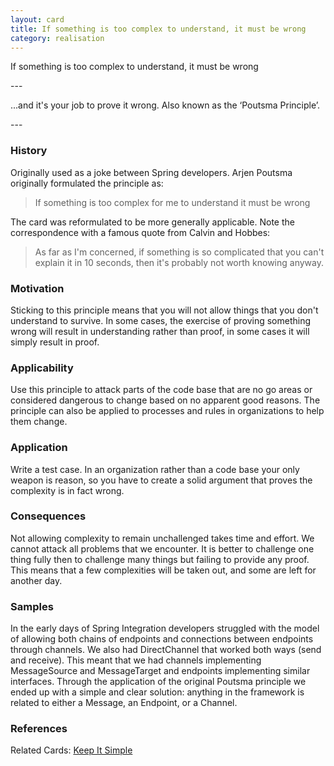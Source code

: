 ```yaml
---
layout: card
title: If something is too complex to understand, it must be wrong
category: realisation
---
```

<p>If something is too complex to understand, it must be wrong</p>
---
<p>...and it's your job to prove it wrong. Also known as the &lsquo;Poutsma Principle&rsquo;.</p>
---

### History

Originally used as a joke between Spring developers. Arjen Poutsma originally formulated the principle as:

> If something is too complex for me to understand it must be wrong

The card was reformulated to be more generally applicable. Note the correspondence with a famous quote from Calvin and Hobbes:

> As far as I'm concerned, if something is so complicated that you can't explain it in 10 seconds, then it's probably not worth knowing anyway.

### Motivation

Sticking to this principle means that you will not allow things that you don't understand to survive. In some cases, the exercise of proving something wrong will result in understanding rather than proof, in some cases it will simply result in proof.

### Applicability

Use this principle to attack parts of the code base that are no go areas or considered dangerous to change based on no apparent good reasons. The principle can also be applied to processes and rules in organizations to help them change.

### Application

Write a test case. In an organization rather than a code base your only weapon is reason, so you have to create a solid argument that proves the complexity is in fact wrong.

### Consequences

Not allowing complexity to remain unchallenged takes time and effort. We cannot attack all problems that we encounter. It is better to challenge one thing fully then to challenge many things but failing to provide any proof. This means that a few complexities will be taken out, and some are left for another day.

### Samples

In the early days of Spring Integration developers struggled with the model of allowing both chains of endpoints and connections between endpoints through channels. We also had DirectChannel that worked both ways (send and receive). This meant that we had channels implementing MessageSource and MessageTarget and endpoints implementing similar interfaces. Through the application of the original Poutsma principle we ended up with a simple and clear solution: anything in the framework is related to either a Message, an Endpoint, or a Channel.

### References

Related Cards: [Keep It Simple](kiss)


